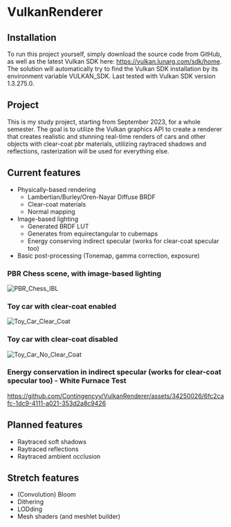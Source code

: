 # VulkanRenderer

## Installation

To run this project yourself, simply download the source code from GitHub, as well as the latest Vulkan SDK here: https://vulkan.lunarg.com/sdk/home.
The solution will automatically try to find the Vulkan SDK installation by its environment variable VULKAN_SDK. Last tested with Vulkan SDK version 1.3.275.0.

## Project

This is my study project, starting from September 2023, for a whole semester. The goal is to utilize the Vulkan graphics API to create a renderer that creates realistic and stunning real-time renders of cars and other objects with clear-coat pbr materials, utilizing raytraced shadows and reflections, rasterization will be used for everything else.

## Current features
- Physically-based rendering
  - Lambertian/Burley/Oren-Nayar Diffuse BRDF
  - Clear-coat materials
  - Normal mapping
- Image-based lighting
  - Generated BRDF LUT
  - Generates from equirectangular to cubemaps
  - Energy conserving indirect specular (works for clear-coat specular too)
- Basic post-processing (Tonemap, gamma correction, exposure)

### PBR Chess scene, with image-based lighting

![PBR_Chess_IBL](https://github.com/Contingencyy/VulkanRenderer/assets/34250026/e74f3845-098a-4d7c-9d36-b01cc0242c84)

### Toy car with clear-coat enabled

![Toy_Car_Clear_Coat](https://github.com/Contingencyy/VulkanRenderer/assets/34250026/6960c37d-0111-487a-ac05-f4bde05b1733)

### Toy car with clear-coat disabled

![Toy_Car_No_Clear_Coat](https://github.com/Contingencyy/VulkanRenderer/assets/34250026/2673da23-093d-4262-a59a-ca93fc59d18e)

### Energy conservation in indirect specular (works for clear-coat specular too) - White Furnace Test
https://github.com/Contingencyy/VulkanRenderer/assets/34250026/6fc2cafc-1dc9-4111-a021-353d2a8c9426

## Planned features
- Raytraced soft shadows
- Raytraced reflections
- Raytraced ambient occlusion

## Stretch features
- (Convolution) Bloom
- Dithering
- LODding
- Mesh shaders (and meshlet builder)
